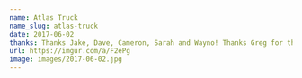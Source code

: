 ```yaml
---
name: Atlas Truck
name_slug: atlas-truck
date: 2017-06-02
thanks: Thanks Jake, Dave, Cameron, Sarah and Wayno! Thanks Greg for the album!
url: https://imgur.com/a/F2ePg
image: images/2017-06-02.jpg
---
```

